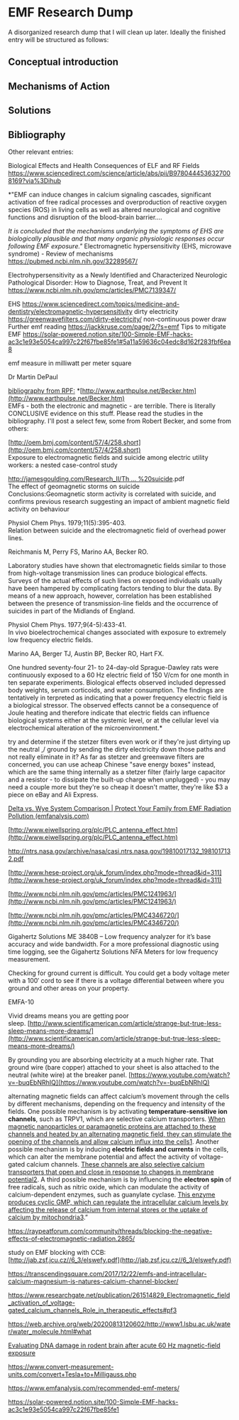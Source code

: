 # EMF Research Dump

A disorganized research dump that I will clean up later. Ideally the finished entry will be structured as follows:

## Conceptual introduction

## Mechanisms of Action

## Solutions

## Bibliography

Other relevant entries: 

Biological Effects and Health Consequences of ELF and RF Fields https://www.sciencedirect.com/science/article/abs/pii/B9780444536327008169?via%3Dihub

*"EMF can induce changes in calcium signaling cascades, significant activation of free radical processes and overproduction of reactive oxygen species (ROS) in living cells as well as altered neurological and cognitive functions and disruption of the blood-brain barrier....

*It is concluded that the mechanisms underlying the symptoms of EHS are biologically plausible and that many organic physiologic responses occur following EMF exposure."* Electromagnetic hypersensitivity (EHS, microwave syndrome) - Review of mechanisms https://pubmed.ncbi.nlm.nih.gov/32289567/

Electrohypersensitivity as a Newly Identified and Characterized Neurologic Pathological Disorder: How to Diagnose, Treat, and Prevent It https://www.ncbi.nlm.nih.gov/pmc/articles/PMC7139347/

EHS https://www.sciencedirect.com/topics/medicine-and-dentistry/electromagnetic-hypersensitivity
dirty electricity https://greenwavefilters.com/dirty-electricity/ non-continuous power draw
Further emf reading https://jackkruse.com/page/2/?s=emf
Tips to mitigate EMF  https://solar-powered.notion.site/100-Simple-EMF-hacks-ac3c1e93e5054ca997c22f67fbe85fe1#5a11a59636c04edc8d162f283fbf6ea8


emf measure in milliwatt per meter square

Dr Martin DePaul

[bibliography from RPF:](https://raypeatforum.com/community/threads/if-wifi-and-cell-phone-radiation-are-safe.1522/#post-28370)
*[http://www.earthpulse.net/Becker.htm](http://www.earthpulse.net/Becker.htm)  
EMFs - both the electronic and magnetic - are terrible. There is literally CONCLUSIVE evidence on this stuff. Please read the studies in the bibliography. I'll post a select few, some from Robert Becker, and some from others:  
  
[http://oem.bmj.com/content/57/4/258.short](http://oem.bmj.com/content/57/4/258.short)  
Exposure to electromagnetic fields and suicide among electric utility workers: a nested case-control study  
  
[http://jamesgoulding.com/Research_II/Th ... %20suicide](http://jamesgoulding.com/Research_II/The%20Sun/Sun%20(The%20effect%20of%20geomagnetic%20storms%20on%20suicide)).pdf  
The effect of geomagnetic storms on suicide  
Conclusions:Geomagnetic storm activity is correlated with suicide, and confirms previous research suggesting an impact of ambient magnetic field activity on behaviour  
  
Physiol Chem Phys. 1979;11(5):395-403.  
Relation between suicide and the electromagnetic field of overhead power lines.  
  
Reichmanis M, Perry FS, Marino AA, Becker RO.  
  
Laboratory studies have shown that electromagnetic fields similar to those from high-voltage transmission lines can produce biological effects. Surveys of the actual effects of such lines on exposed individuals usually have been hampered by complicating factors tending to blur the data. By means of a new approach, however, correlation has been established between the presence of transmission-line fields and the occurrence of suicides in part of the Midlands of England.  
  
Physiol Chem Phys. 1977;9(4-5):433-41.  
In vivo bioelectrochemical changes associated with exposure to extremely low frequency electric fields.  
  
Marino AA, Berger TJ, Austin BP, Becker RO, Hart FX.  
  
One hundred seventy-four 21- to 24-day-old Sprague-Dawley rats were continuously exposed to a 60 Hz electric field of 150 V/cm for one month in ten separate experiments. Biological effects observed included depressed body weights, serum corticoids, and water consumption. The findings are tentatively in terpreted as indicating that a power frequency electric field is a biological stressor. The observed effects cannot be a consequence of Joule heating and therefore indicate that electric fields can influence biological systems either at the systemic level, or at the cellular level via electrochemical alteration of the microenvironment.*


try and determine if the stetzer filters even work or if they're just dirtying up the neutral ,/ ground by sending the dirty electricity down those paths and not really eliminate in it? As far as stetzer and greenwave filters are concerned, you can use acheap Chinese "save energy boxes" instead, which are the same thing internally as a stetzer filter (fairly large capacitor and a resistor - to dissipate the built-up charge when unplugged) - you may need a couple more but they're so cheap it doesn't matter, they're like $3 a piece on eBay and Ali Express.

[Delta vs. Wye System Comparison | Protect Your Family from EMF Radiation Pollution (emfanalysis.com)](https://www.emfanalysis.com/delta-wye-comparison/) 

[http://www.eiwellspring.org/plc/PLC_antenna_effect.htm](http://www.eiwellspring.org/plc/PLC_antenna_effect.htm)

http://ntrs.nasa.gov/archive/nasa/casi.ntrs.nasa.gov/19810017132_1981017132.pdf

[http://www.hese-project.org/uk_forum/index.php?mode=thread&id=311](http://www.hese-project.org/uk_forum/index.php?mode=thread&id=311)

[http://www.ncbi.nlm.nih.gov/pmc/articles/PMC1241963/](http://www.ncbi.nlm.nih.gov/pmc/articles/PMC1241963/)

[http://www.ncbi.nlm.nih.gov/pmc/articles/PMC4346720/](http://www.ncbi.nlm.nih.gov/pmc/articles/PMC4346720/)

Gigahertz Solutions ME 3840B – Low frequency analyzer for it’s base accuracy and wide bandwidth. For a more professional diagnostic using time logging, see the Gigahertz Solutions NFA Meters for low frequency measurement.

Checking for ground current is difficult. You could get a body voltage meter with a 100′ cord to see if there is a voltage differential between where you ground and other areas on your property.

EMFA-10 

Vivid dreams means you are getting poor sleep. [http://www.scientificamerican.com/article/strange-but-true-less-sleep-means-more-dreams/](http://www.scientificamerican.com/article/strange-but-true-less-sleep-means-more-dreams/)

By grounding you are absorbing electricity at a much higher rate. That ground wire (bare copper) attached to your sheet is also attached to the neutral (white wire) at the breaker panel. [https://www.youtube.com/watch?v=-buqEbNRhIQ](https://www.youtube.com/watch?v=-buqEbNRhIQ)

alternating magnetic fields can affect calcium’s movement through the cells by different mechanisms, depending on the frequency and intensity of the fields. One possible mechanism is by activating **temperature-sensitive ion channels**, such as TRPV1, which are selective calcium transporters. [When magnetic nanoparticles or paramagnetic proteins are attached to these channels and heated by an alternating magnetic field, they can stimulate the opening of the channels and allow calcium influx into the cells](https://en.wikipedia.org/wiki/Magnetogenetics)[1](https://en.wikipedia.org/wiki/Magnetogenetics). Another possible mechanism is by inducing **electric fields and currents** in the cells, which can alter the membrane potential and affect the activity of voltage-gated calcium channels. [These channels are also selective calcium transporters that open and close in response to changes in membrane potential](https://www.sciencedirect.com/science/article/pii/S0142961218301170)[2](https://www.sciencedirect.com/science/article/pii/S0142961218301170). A third possible mechanism is by influencing the **electron spin** of free radicals, such as nitric oxide, which can modulate the activity of calcium-dependent enzymes, such as guanylate cyclase. [This enzyme produces cyclic GMP, which can regulate the intracellular calcium levels by affecting the release of calcium from internal stores or the uptake of calcium by mitochondria](https://bmcplantbiol.biomedcentral.com/articles/10.1186/1471-2229-9-47)[3](https://bmcplantbiol.biomedcentral.com/articles/10.1186/1471-2229-9-47).”

https://raypeatforum.com/community/threads/blocking-the-negative-effects-of-electromagnetic-radiation.2865/

study on EMF blocking with CCB:  
[http://jab.zsf.jcu.cz//6_3/elswefy.pdf](http://jab.zsf.jcu.cz//6_3/elswefy.pdf)

https://transcendingsquare.com/2017/12/22/emfs-and-intracellular-calcium-magnesium-is-natures-calcium-channel-blocker/

https://www.researchgate.net/publication/261514829_Electromagnetic_field_activation_of_voltage-gated_calcium_channels_Role_in_therapeutic_effects#pf3

https://web.archive.org/web/20200813120602/http://www1.lsbu.ac.uk/water/water_molecule.html#what

[Evaluating DNA damage in rodent brain after acute 60 Hz magnetic-field exposure](https://pubmed.ncbi.nlm.nih.gov/16296885/)

https://www.convert-measurement-units.com/convert+Tesla+to+Milligauss.php

https://www.emfanalysis.com/recommended-emf-meters/

https://solar-powered.notion.site/100-Simple-EMF-hacks-ac3c1e93e5054ca997c22f67fbe85fe1